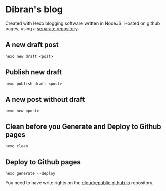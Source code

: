 # Dibran's blog

Created with Hexo blogging software written in NodeJS.
Hosted on github pages, using a [separate repository](https://github.com/CloudRepublic/cloudrepublic.github.io).

## A new draft post
```
hexo new draft <post>
```

## Publish new draft
```
hexo publish draft <post>
```

## A new post without draft
```
hexo new <post>
```

## Clean before you Generate and Deploy to Github pages
```
hexo clean
```

## Deploy to Github pages
```
hexo generate --deploy
```

You need to have write rights on the [cloudrepublic.github.io](https://github.com/CloudRepublic/cloudrepublic.github.io) repository.
